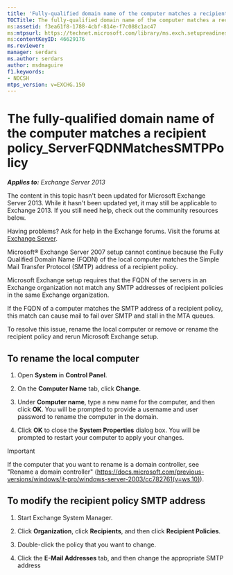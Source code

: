 ```yaml
---
title: 'Fully-qualified domain name of the computer matches a recipient policy'
TOCTitle: The fully-qualified domain name of the computer matches a recipient policy_ServerFQDNMatchesSMTPPolicy
ms:assetid: f3ea61f8-1788-4cbf-814e-f7c088c1ac47
ms:mtpsurl: https://technet.microsoft.com/library/ms.exch.setupreadiness.serverfqdnmatchessmtppolicy(v=EXCHG.150)
ms:contentKeyID: 46629176
ms.reviewer:
manager: serdars
ms.author: serdars
author: msdmaguire
f1.keywords:
- NOCSH
mtps_version: v=EXCHG.150
---
```


# The fully-qualified domain name of the computer matches a recipient policy\_ServerFQDNMatchesSMTPPolicy

_**Applies to:** Exchange Server 2013_

The content in this topic hasn't been updated for Microsoft Exchange Server 2013. While it hasn't been updated yet, it may still be applicable to Exchange 2013. If you still need help, check out the community resources below.

Having problems? Ask for help in the Exchange forums. Visit the forums at [Exchange Server](https://social.technet.microsoft.com/forums/office/home?category=exchangeserver).

Microsoft® Exchange Server 2007 setup cannot continue because the Fully Qualified Domain Name (FQDN) of the local computer matches the Simple Mail Transfer Protocol (SMTP) address of a recipient policy.

Microsoft Exchange setup requires that the FQDN of the servers in an Exchange organization not match any SMTP addresses of recipient policies in the same Exchange organization.

If the FQDN of a computer matches the SMTP address of a recipient policy, this match can cause mail to fail over SMTP and stall in the MTA queues.

To resolve this issue, rename the local computer or remove or rename the recipient policy and rerun Microsoft Exchange setup.

## To rename the local computer

1. Open **System** in **Control Panel**.

2. On the **Computer Name** tab, click **Change**.

3. Under **Computer name**, type a new name for the computer, and then click **OK**. You will be prompted to provide a username and user password to rename the computer in the domain.

4. Click **OK** to close the **System Properties** dialog box. You will be prompted to restart your computer to apply your changes.

> [!IMPORTANT]
> If the computer that you want to rename is a domain controller, see "Rename a domain controller" (<A href="/previous-versions/windows/it-pro/windows-server-2003/cc782761(v=ws.10)">https://docs.microsoft.com/previous-versions/windows/it-pro/windows-server-2003/cc782761(v=ws.10)</A>).

## To modify the recipient policy SMTP address

1. Start Exchange System Manager.

2. Click **Organization**, click **Recipients**, and then click **Recipient Policies**.

3. Double-click the policy that you want to change.

4. Click the **E-Mail Addresses** tab, and then change the appropriate SMTP address